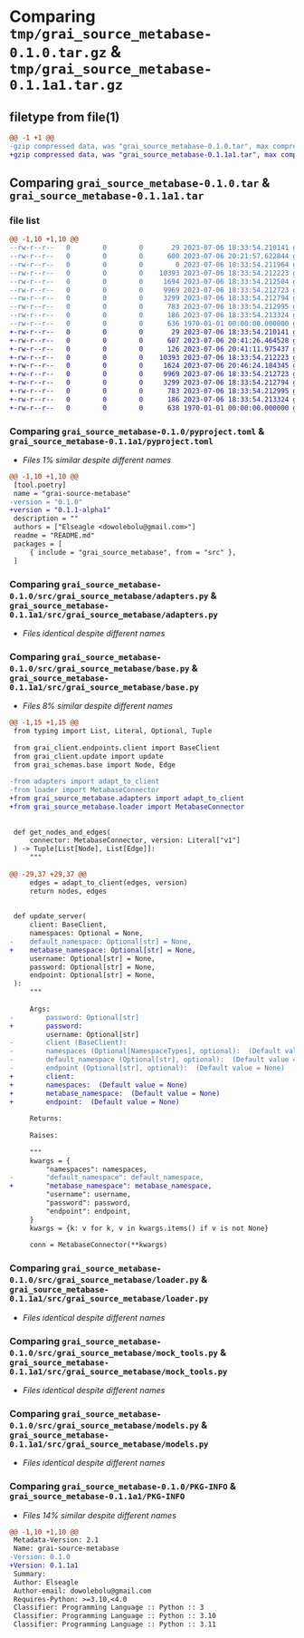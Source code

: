 # Comparing `tmp/grai_source_metabase-0.1.0.tar.gz` & `tmp/grai_source_metabase-0.1.1a1.tar.gz`

## filetype from file(1)

```diff
@@ -1 +1 @@
-gzip compressed data, was "grai_source_metabase-0.1.0.tar", max compression
+gzip compressed data, was "grai_source_metabase-0.1.1a1.tar", max compression
```

## Comparing `grai_source_metabase-0.1.0.tar` & `grai_source_metabase-0.1.1a1.tar`

### file list

```diff
@@ -1,10 +1,10 @@
--rw-r--r--   0        0        0       29 2023-07-06 18:33:54.210141 grai_source_metabase-0.1.0/README.md
--rw-r--r--   0        0        0      600 2023-07-06 20:21:57.622844 grai_source_metabase-0.1.0/pyproject.toml
--rw-r--r--   0        0        0        0 2023-07-06 18:33:54.211964 grai_source_metabase-0.1.0/src/grai_source_metabase/__init__.py
--rw-r--r--   0        0        0    10393 2023-07-06 18:33:54.212223 grai_source_metabase-0.1.0/src/grai_source_metabase/adapters.py
--rw-r--r--   0        0        0     1694 2023-07-06 18:33:54.212504 grai_source_metabase-0.1.0/src/grai_source_metabase/base.py
--rw-r--r--   0        0        0     9969 2023-07-06 18:33:54.212723 grai_source_metabase-0.1.0/src/grai_source_metabase/loader.py
--rw-r--r--   0        0        0     3299 2023-07-06 18:33:54.212794 grai_source_metabase-0.1.0/src/grai_source_metabase/mock_tools.py
--rw-r--r--   0        0        0      783 2023-07-06 18:33:54.212995 grai_source_metabase-0.1.0/src/grai_source_metabase/models.py
--rw-r--r--   0        0        0      186 2023-07-06 18:33:54.213324 grai_source_metabase-0.1.0/src/grai_source_metabase/package_definitions.py
--rw-r--r--   0        0        0      636 1970-01-01 00:00:00.000000 grai_source_metabase-0.1.0/PKG-INFO
+-rw-r--r--   0        0        0       29 2023-07-06 18:33:54.210141 grai_source_metabase-0.1.1a1/README.md
+-rw-r--r--   0        0        0      607 2023-07-06 20:41:26.464528 grai_source_metabase-0.1.1a1/pyproject.toml
+-rw-r--r--   0        0        0      126 2023-07-06 20:41:11.975437 grai_source_metabase-0.1.1a1/src/grai_source_metabase/__init__.py
+-rw-r--r--   0        0        0    10393 2023-07-06 18:33:54.212223 grai_source_metabase-0.1.1a1/src/grai_source_metabase/adapters.py
+-rw-r--r--   0        0        0     1624 2023-07-06 20:46:24.184345 grai_source_metabase-0.1.1a1/src/grai_source_metabase/base.py
+-rw-r--r--   0        0        0     9969 2023-07-06 18:33:54.212723 grai_source_metabase-0.1.1a1/src/grai_source_metabase/loader.py
+-rw-r--r--   0        0        0     3299 2023-07-06 18:33:54.212794 grai_source_metabase-0.1.1a1/src/grai_source_metabase/mock_tools.py
+-rw-r--r--   0        0        0      783 2023-07-06 18:33:54.212995 grai_source_metabase-0.1.1a1/src/grai_source_metabase/models.py
+-rw-r--r--   0        0        0      186 2023-07-06 18:33:54.213324 grai_source_metabase-0.1.1a1/src/grai_source_metabase/package_definitions.py
+-rw-r--r--   0        0        0      638 1970-01-01 00:00:00.000000 grai_source_metabase-0.1.1a1/PKG-INFO
```

### Comparing `grai_source_metabase-0.1.0/pyproject.toml` & `grai_source_metabase-0.1.1a1/pyproject.toml`

 * *Files 1% similar despite different names*

```diff
@@ -1,10 +1,10 @@
 [tool.poetry]
 name = "grai-source-metabase"
-version = "0.1.0"
+version = "0.1.1-alpha1"
 description = ""
 authors = ["Elseagle <dowolebolu@gmail.com>"]
 readme = "README.md"
 packages = [
     { include = "grai_source_metabase", from = "src" },
 ]
```

### Comparing `grai_source_metabase-0.1.0/src/grai_source_metabase/adapters.py` & `grai_source_metabase-0.1.1a1/src/grai_source_metabase/adapters.py`

 * *Files identical despite different names*

### Comparing `grai_source_metabase-0.1.0/src/grai_source_metabase/base.py` & `grai_source_metabase-0.1.1a1/src/grai_source_metabase/base.py`

 * *Files 8% similar despite different names*

```diff
@@ -1,15 +1,15 @@
 from typing import List, Literal, Optional, Tuple
 
 from grai_client.endpoints.client import BaseClient
 from grai_client.update import update
 from grai_schemas.base import Node, Edge
 
-from adapters import adapt_to_client
-from loader import MetabaseConnector
+from grai_source_metabase.adapters import adapt_to_client
+from grai_source_metabase.loader import MetabaseConnector
 
 
 def get_nodes_and_edges(
     connector: MetabaseConnector, version: Literal["v1"]
 ) -> Tuple[List[Node], List[Edge]]:
     """
 
@@ -29,37 +29,37 @@
     edges = adapt_to_client(edges, version)
     return nodes, edges
 
 
 def update_server(
     client: BaseClient,
     namespaces: Optional = None,
-    default_namespace: Optional[str] = None,
+    metabase_namespace: Optional[str] = None,
     username: Optional[str] = None,
     password: Optional[str] = None,
     endpoint: Optional[str] = None,
 ):
     """
 
     Args:
-        password: Optional[str]
+        password:
         username: Optional[str]
-        client (BaseClient):
-        namespaces (Optional[NamespaceTypes], optional):  (Default value = None)
-        default_namespace (Optional[str], optional):  (Default value = None)
-        endpoint (Optional[str], optional):  (Default value = None)
+        client:
+        namespaces:  (Default value = None)
+        metabase_namespace:  (Default value = None)
+        endpoint:  (Default value = None)
 
     Returns:
 
     Raises:
 
     """
     kwargs = {
         "namespaces": namespaces,
-        "default_namespace": default_namespace,
+        "metabase_namespace": metabase_namespace,
         "username": username,
         "password": password,
         "endpoint": endpoint,
     }
     kwargs = {k: v for k, v in kwargs.items() if v is not None}
 
     conn = MetabaseConnector(**kwargs)
```

### Comparing `grai_source_metabase-0.1.0/src/grai_source_metabase/loader.py` & `grai_source_metabase-0.1.1a1/src/grai_source_metabase/loader.py`

 * *Files identical despite different names*

### Comparing `grai_source_metabase-0.1.0/src/grai_source_metabase/mock_tools.py` & `grai_source_metabase-0.1.1a1/src/grai_source_metabase/mock_tools.py`

 * *Files identical despite different names*

### Comparing `grai_source_metabase-0.1.0/src/grai_source_metabase/models.py` & `grai_source_metabase-0.1.1a1/src/grai_source_metabase/models.py`

 * *Files identical despite different names*

### Comparing `grai_source_metabase-0.1.0/PKG-INFO` & `grai_source_metabase-0.1.1a1/PKG-INFO`

 * *Files 14% similar despite different names*

```diff
@@ -1,10 +1,10 @@
 Metadata-Version: 2.1
 Name: grai-source-metabase
-Version: 0.1.0
+Version: 0.1.1a1
 Summary: 
 Author: Elseagle
 Author-email: dowolebolu@gmail.com
 Requires-Python: >=3.10,<4.0
 Classifier: Programming Language :: Python :: 3
 Classifier: Programming Language :: Python :: 3.10
 Classifier: Programming Language :: Python :: 3.11
```

